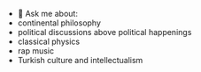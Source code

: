 - 💬 Ask me about:
- continental philosophy
- political discussions above political happenings
- classical physics
- rap music
- Turkish culture and intellectualism
